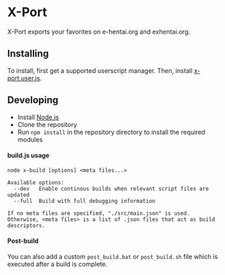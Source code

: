 # X-Port

X-Port exports your favorites on e-hentai.org and exhentai.org.


## Installing

To install, first get a supported userscript manager. Then, install [x-port.user.js](https://raw.githubusercontent.com/darkred3/x-porter/refs/heads/master/builds/x-port.user.js).


## Developing

* Install [Node.js](https://nodejs.org/)
* Clone the repository
* Run `npm install` in the repository directory to install the required modules

#### build.js usage

```batch
node x-build [options] <meta files...>

Available options:
  --dev   Enable continous builds when relevant script files are updated
  --full  Build with full debugging information

If no meta files are specified, "./src/main.json" is used.
Otherwise, <meta files> is a list of .json files that act as build descriptors.
```

#### Post-build

You can also add a custom `post_build.bat` or `post_build.sh` file which is executed after a build is complete.
